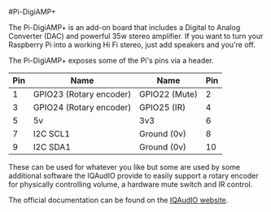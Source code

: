 <!--
---
class: board
type: multi
name: "Pi-DigiAMP+"
manufacturer: IQAudIO
description: A combined DAC and 35w amplifier board.
url: http://www.iqaudio.co.uk/home/9-pi-digiamp-0712411999650.html
formfactor: 'HAT'
pincount: 40
eeprom: yes
pin:
  '15':
    name: ID_SD
-->
#Pi-DigiAMP+

The Pi-DigiAMP+ is an add-on board that includes a Digital to Analog Converter (DAC) and powerful 35w stereo amplifier. If you want to turn your Raspberry Pi into a working Hi Fi stereo, just add speakers and you're off.

The Pi-DigiAMP+ exposes some of the Pi's pins via a header.

Pin | Name | Name | Pin
--- | --- | --- | ---
1 | GPIO23 (Rotary encoder) | GPIO22 (Mute) | 2
3 | GPIO24 (Rotary encoder) | GPIO25 (IR)   | 4
5 | 5v                      | 3v3           | 6
7 | I2C SCL1                | Ground (0v)   | 8
9 | I2C SDA1                | Ground (0v)   | 10


These can be used for whatever you like but some are used by some additional software the IQAudIO provide to easily support a rotary encoder for physically controlling volume, a hardware mute switch and IR control.

The official documentation can be found on the [IQAudIO website](http://www.iqaudio.com/downloads/IQaudIO.pdf).